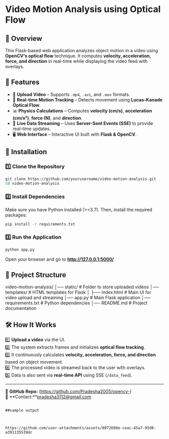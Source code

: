 # Video Motion Analysis using Optical Flow  

## 📌 Overview  
This Flask-based web application analyzes object motion in a video using **OpenCV's optical flow** technique. It computes **velocity, acceleration, force, and direction** in real-time while displaying the video feed with overlays.  

## 🚀 Features  
- 📂 **Upload Video** – Supports `.mp4`, `.avi`, and `.mov` formats.  
- 🎥 **Real-time Motion Tracking** – Detects movement using **Lucas-Kanade Optical Flow**.  
- 📊 **Physics Calculations** – Computes **velocity (cm/s)**, **acceleration (cm/s²)**, **force (N)**, and **direction**.  
- 📡 **Live Data Streaming** – Uses **Server-Sent Events (SSE)** to provide real-time updates.  
- 🖥 **Web Interface** – Interactive UI built with **Flask & OpenCV**.  

## 🔧 Installation  
### 1️⃣ Clone the Repository  
```bash
git clone https://github.com/yourusername/video-motion-analysis.git
cd video-motion-analysis
```
### 2️⃣ Install Dependencies  
Make sure you have Python installed (>=3.7). Then, install the required packages:  
```bash
pip install -r requirements.txt
```


### 3️⃣ Run the Application  
```bash
python app.py
```

Open your browser and go to **http://127.0.0.1:5000/**  

## 📂 Project Structure  
video-motion-analysis/
│── static/             # Folder to store uploaded videos
│── templates/          # HTML templates for Flask
│   ├── index.html      # Main UI for video upload and streaming
│── app.py              # Main Flask application
│── requirements.txt    # Python dependencies
│── README.md           # Project documentation


## 🛠 How It Works  
1️⃣ **Upload a video** via the UI.  
2️⃣ The system extracts frames and initializes **optical flow tracking**.  
3️⃣ It continuously calculates **velocity, acceleration, force, and direction** based on object movement.  
4️⃣ The processed video is streamed back to the user with overlays.  
5️⃣ Data is also sent via **real-time API** using SSE (`/data_feed`).  


---
🔗 **GitHub Repo:** (https://github.com/Pradesha2005/opencv-)  
📧 **Contact:**pradesha3112@gmail.com 
```

##sample output
  


https://github.com/user-attachments/assets/8072698e-ceac-45a7-95d6-a391135539dc




 

